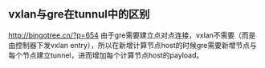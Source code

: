 vxlan与gre在tunnul中的区别
--------------------------

http://bingotree.cn/?p=654
由于gre需要建立点对点连接，vxlan不需要（而是由控制器下发vxlan entry），所以在新增计算节点host的时候gre需要新增节点与每个节点建立tunnel，进而增加每个计算节点host的payload。